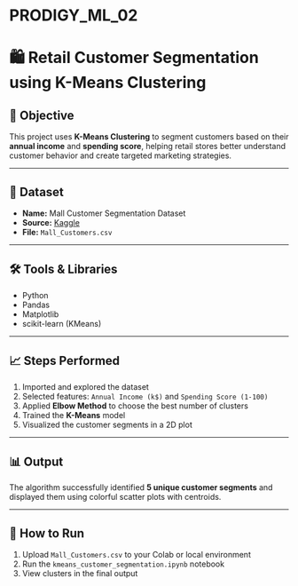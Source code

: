 # PRODIGY_ML_02
# 🛍️ Retail Customer Segmentation using K-Means Clustering

## 📌 Objective

This project uses **K-Means Clustering** to segment customers based on their **annual income** and **spending score**, helping retail stores better understand customer behavior and create targeted marketing strategies.

---

## 📂 Dataset

- **Name:** Mall Customer Segmentation Dataset
- **Source:** [Kaggle](https://www.kaggle.com/datasets)
- **File:** `Mall_Customers.csv`

---

## 🛠️ Tools & Libraries

- Python
- Pandas
- Matplotlib
- scikit-learn (KMeans)

---

## 📈 Steps Performed

1. Imported and explored the dataset
2. Selected features: `Annual Income (k$)` and `Spending Score (1-100)`
3. Applied **Elbow Method** to choose the best number of clusters
4. Trained the **K-Means** model
5. Visualized the customer segments in a 2D plot

---

## 📊 Output

The algorithm successfully identified **5 unique customer segments** and displayed them using colorful scatter plots with centroids.


---

## 🔗 How to Run

1. Upload `Mall_Customers.csv` to your Colab or local environment
2. Run the `kmeans_customer_segmentation.ipynb` notebook
3. View clusters in the final output


